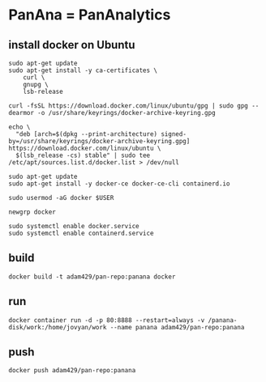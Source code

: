 # PanAna = PanAnalytics

## install docker on Ubuntu

```
sudo apt-get update
sudo apt-get install -y ca-certificates \
    curl \
    gnupg \
    lsb-release

curl -fsSL https://download.docker.com/linux/ubuntu/gpg | sudo gpg --dearmor -o /usr/share/keyrings/docker-archive-keyring.gpg
 
echo \
  "deb [arch=$(dpkg --print-architecture) signed-by=/usr/share/keyrings/docker-archive-keyring.gpg] https://download.docker.com/linux/ubuntu \
  $(lsb_release -cs) stable" | sudo tee /etc/apt/sources.list.d/docker.list > /dev/null

sudo apt-get update
sudo apt-get install -y docker-ce docker-ce-cli containerd.io

sudo usermod -aG docker $USER

newgrp docker 

sudo systemctl enable docker.service
sudo systemctl enable containerd.service

```

## build

`docker build -t adam429/pan-repo:panana docker`

## run

`docker container run -d -p 80:8888 --restart=always -v /panana-disk/work:/home/jovyan/work --name panana adam429/pan-repo:panana`

## push

`docker push adam429/pan-repo:panana`
